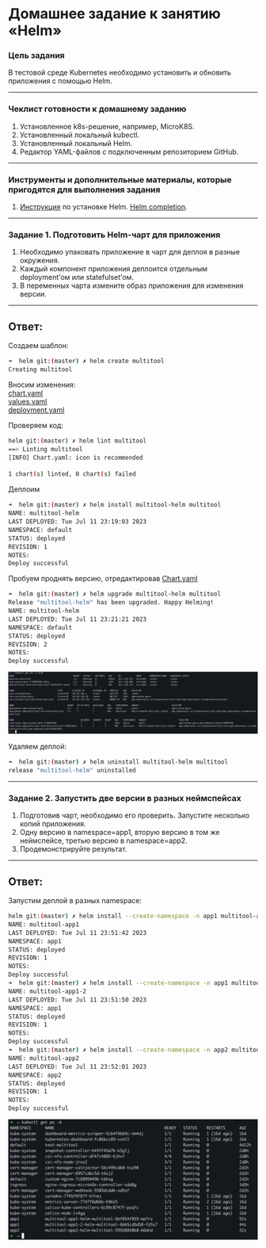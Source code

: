 # Домашнее задание к занятию «Helm»

### Цель задания

В тестовой среде Kubernetes необходимо установить и обновить приложения с помощью Helm.

------

### Чеклист готовности к домашнему заданию

1. Установленное k8s-решение, например, MicroK8S.
2. Установленный локальный kubectl.
3. Установленный локальный Helm.
4. Редактор YAML-файлов с подключенным репозиторием GitHub.

------

### Инструменты и дополнительные материалы, которые пригодятся для выполнения задания

1. [Инструкция](https://helm.sh/docs/intro/install/) по установке Helm. [Helm completion](https://helm.sh/docs/helm/helm_completion/).

------

### Задание 1. Подготовить Helm-чарт для приложения

1. Необходимо упаковать приложение в чарт для деплоя в разные окружения. 
2. Каждый компонент приложения деплоится отдельным deployment’ом или statefulset’ом.
3. В переменных чарта измените образ приложения для изменения версии.

---

## Ответ:

Создаем шаблон:
```bash
➜  helm git:(master) ✗ helm create multitool
Creating multitool
```

Вносим изменения:<br>
[chart.yaml](./helm/multitool/Chart.yaml)<br>
[values.yaml](./helm/multitool/values.yaml)<br>
[deployment.yaml](./helm/multitool/templates/deployment.yaml)<br>

Проверяем код:
```bash
helm git:(master) ✗ helm lint multitool
==> Linting multitool
[INFO] Chart.yaml: icon is recommended

1 chart(s) linted, 0 chart(s) failed
```

Деплоим
```bash
➜  helm git:(master) ✗ helm install multitool-helm multitool 
NAME: multitool-helm
LAST DEPLOYED: Tue Jul 11 23:19:03 2023
NAMESPACE: default
STATUS: deployed
REVISION: 1
NOTES:
Deploy successful
```

Пробуем проднять версию, отредактировав [Chart.yaml](./helm/multitool/Chart.yaml)
```bash
➜  helm git:(master) ✗ helm upgrade multitool-helm multitool
Release "multitool-helm" has been upgraded. Happy Helming!
NAME: multitool-helm
LAST DEPLOYED: Tue Jul 11 23:21:21 2023
NAMESPACE: default
STATUS: deployed
REVISION: 2
NOTES:
Deploy successful
```

![task1](./pics/task1.png)

Удаляем деплой:
```bash
➜  helm git:(master) ✗ helm uninstall multitool-helm multitool
release "multitool-helm" uninstalled
```

------
### Задание 2. Запустить две версии в разных неймспейсах

1. Подготовив чарт, необходимо его проверить. Запуститe несколько копий приложения.
2. Одну версию в namespace=app1, вторую версию в том же неймспейсе, третью версию в namespace=app2.
3. Продемонстрируйте результат.

---

## Ответ:

Запустим деплой в разных namespace:
```bash
helm git:(master) ✗ helm install --create-namespace -n app1 multitool-app1 multitool
NAME: multitool-app1
LAST DEPLOYED: Tue Jul 11 23:51:42 2023
NAMESPACE: app1
STATUS: deployed
REVISION: 1
NOTES:
Deploy successful
➜  helm git:(master) ✗ helm install --create-namespace -n app1 multitool-app1-2 multitool
NAME: multitool-app1-2
LAST DEPLOYED: Tue Jul 11 23:51:50 2023
NAMESPACE: app1
STATUS: deployed
REVISION: 1
NOTES:
Deploy successful
➜  helm git:(master) ✗ helm install --create-namespace -n app2 multitool-app2 multitool
NAME: multitool-app2
LAST DEPLOYED: Tue Jul 11 23:52:01 2023
NAMESPACE: app2
STATUS: deployed
REVISION: 1
NOTES:
Deploy successful
```

![task2](./pics/task2.png)